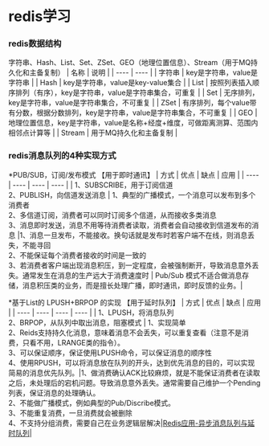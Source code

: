 # redis学习
### redis数据结构
字符串、Hash、List、Set、ZSet、GEO（地理位置信息）、Stream（用于MQ持久化和主备复制）
|  名称   | 说明  |
|  ----  | ----  |
| 字符串  | key是字符串，value是字符串 |
| Hash  | key是字符串，value是key-value集合 |
| List  | 按照列表插入顺序排列（有序），key是字符串，value是字符串集合，可重复 |
| Set  | 无序排列，key是字符串，value是字符串集合，不可重复 |
| ZSet  | 有序排列，每个value带有分数，根据分数排列，key是字符串，value是字符串集合，不可重复 |
| GEO  | 地理位置信息，key是字符串，value是名称+经度+维度，可做距离测算、范围内相邻点计算等 |
| Stream  | 用于MQ持久化和主备复制 |

### redis消息队列的4种实现方式
*PUB/SUB，订阅/发布模式 【用于即时通讯】
|  方式   | 优点  |  缺点  | 应用  | 
|  ----  | ----  |  ----  | ----  |
| 1、SUBSCRIBE，用于订阅信道</br>2、PUBLISH，向信道发送消息  | 1、典型的广播模式，一个消息可以发布到多个消费者</br>2、多信道订阅，消费者可以同时订阅多个信道，从而接收多类消息</br>3、消息即时发送，消息不用等待消费者读取，消费者会自动接收到信道发布的消息 |1、消息一旦发布，不能接收。换句话就是发布时若客户端不在线，则消息丢失，不能寻回</br>2、不能保证每个消费者接收的时间是一致的</br>3、若消费者客户端出现消息积压，到一定程度，会被强制断开，导致消息意外丢失。通常发生在消息的生产远大于消费速度时 | Pub/Sub 模式不适合做消息存储，消息积压类的业务，而是擅长处理广播，即时通讯，即时反馈的业务。|

*基于List的 LPUSH+BRPOP 的实现 【用于延时队列】
|  方式   | 优点  |  缺点  | 应用  | 
|  ----  | ----  |  ----  | ----  | 
| 1、LPUSH，将消息队列</br>2、BRPOP，从队列中取出消息，阻塞模式 | 1、实现简单</br>2、Reids支持持久化消息，意味着消息不会丢失，可以重复查看（注意不是消费，只看不用，LRANGE类的指令）。</br>3、可以保证顺序，保证使用LPUSH命令，可以保证消息的顺序性</br>4、使用RPUSH，可以将消息放在队列的开头，达到优先消息的目的，可以实现简易的消息优先队列。|1、做消费确认ACK比较麻烦，就是不能保证消费者在读取之后，未处理后的宕机问题。导致消息意外丢失。通常需要自己维护一个Pending列表，保证消息的处理确认。</br>2、不能做广播模式，例如典型的Pub/Discribe模式。</br>3、不能重复消费，一旦消费就会被删除</br>4、不支持分组消费，需要自己在业务逻辑层解决|[Redis应用-异步消息队列与延时队列](https://mp.weixin.qq.com/s?__biz=MzI2NzMyMDQ0NQ==&mid=100000206&idx=1&sn=5e18a6aa07b43b107041444499eb2c77&chksm=6a81ecdc5df665caead4c7575bbb09ff2d72040b68239581264f3cfa69723397cb0dcbc0da85#rd)|
